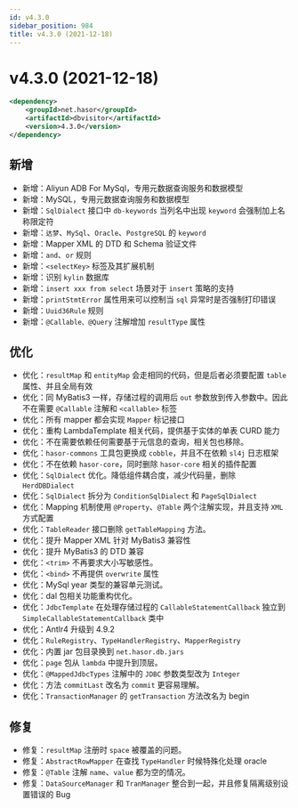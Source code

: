 ```yaml
---
id: v4.3.0
sidebar_position: 984
title: v4.3.0 (2021-12-18)
---
```


# v4.3.0 (2021-12-18)

```xml
<dependency>
    <groupId>net.hasor</groupId>
    <artifactId>dbvisitor</artifactId>
    <version>4.3.0</version>
</dependency>
```

## 新增
- 新增：Aliyun ADB For MySql，专用元数据查询服务和数据模型
- 新增：MySQL，专用元数据查询服务和数据模型
- 新增：`SqlDialect` 接口中 `db-keywords` 当列名中出现 `keyword` 会强制加上名称限定符
- 新增：`达梦`、`MySql`、`Oracle`、`PostgreSQL` 的 `keyword`
- 新增：Mapper XML 的 DTD 和 Schema 验证文件
- 新增：`and`、`or` 规则
- 新增：`<selectKey>` 标签及其扩展机制
- 新增：识别 `kylin` 数据库
- 新增：`insert xxx from select` 场景对于 `insert` 策略的支持
- 新增：`printStmtError` 属性用来可以控制当 `sql` 异常时是否强制打印错误
- 新增：`Uuid36Rule` 规则
- 新增：`@Callable、@Query` 注解增加 `resultType` 属性

## 优化
- 优化：`resultMap` 和 `entityMap` 会走相同的代码，但是后者必须要配置 `table` 属性、并且全局有效
- 优化：同 MyBatis3 一样，存储过程的调用后 `out` 参数放到传入参数中。因此不在需要 `@Callable` 注解和 `<callable>` 标签
- 优化：所有 mapper 都会实现 `Mapper` 标记接口
- 优化：重构 LambdaTemplate 相关代码，提供基于实体的单表 CURD 能力
- 优化：不在需要依赖任何需要基于元信息的查询，相关包也移除。
- 优化：`hasor-commons` 工具包更换成 `cobble`，并且不在依赖 `sl4j` 日志框架
- 优化：不在依赖 `hasor-core`，同时删除 `hasor-core` 相关的插件配置
- 优化：`SqlDialect` 优化。降低组件耦合度，减少代码量，删除 `HerdDBDialect`
- 优化：`SqlDialect` 拆分为 `ConditionSqlDialect` 和 `PageSqlDialect`
- 优化：Mapping 机制使用 `@Property`、`@Table` 两个注解实现，并且支持 `XML` 方式配置
- 优化：`TableReader` 接口删除 `getTableMapping` 方法。
- 优化：提升 Mapper XML 针对 MyBatis3 兼容性
- 优化：提升 MyBatis3 的 DTD 兼容
- 优化：`<trim>` 不再要求大小写敏感性。
- 优化：`<bind>` 不再提供 `overwrite` 属性
- 优化：MySql year 类型的兼容单元测试。
- 优化：dal 包相关功能重构优化。
- 优化：`JdbcTemplate` 在处理存储过程的 `CallableStatementCallback` 独立到 `SimpleCallableStatementCallback` 类中
- 优化：Antlr4 升级到 4.9.2
- 优化：`RuleRegistry`、`TypeHandlerRegistry`、`MapperRegistry`
- 优化：内置 jar 包目录换到 `net.hasor.db.jars`
- 优化：`page` 包从 `lambda` 中提升到顶层。
- 优化：`@MappedJdbcTypes` 注解中的 `JDBC` 参数类型改为 `Integer`
- 优化：方法 `commitLast` 改名为 `commit` 更容易理解。
- 优化：`TransactionManager` 的 `getTransaction` 方法改名为 begin

## 修复
- 修复：`resultMap` 注册时 `space` 被覆盖的问题。
- 修复：`AbstractRowMapper` 在查找 `TypeHandler` 时候特殊化处理 oracle
- 修复：`@Table` 注解 `name`、`value` 都为空的情况。
- 修复：`DataSourceManager` 和 `TranManager` 整合到一起，并且修复隔离级别设置错误的 Bug
